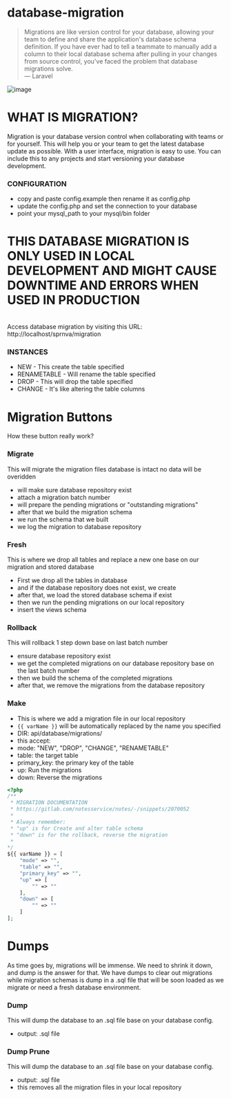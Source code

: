 # database-migration

>Migrations are like version control for your database, allowing your team to define and share the application's database schema definition. If you have ever had to tell a teammate to manually add a column to their local database schema after pulling in your changes from source control, you've faced the problem that database migrations solve.  
&mdash; Laravel

![image](https://user-images.githubusercontent.com/37282871/118764554-46ffff80-b8ac-11eb-9082-b2df72238ad4.png)

# WHAT IS MIGRATION?
Migration is your database version control when collaborating with teams or for yourself. This will help you or your team to get the latest database update as possible. With a user interface, migration is easy to use. You can include this to any projects and start versioning your database development.

### CONFIGURATION
- copy and paste config.example then rename it as config.php
- update the config.php and set the connection to your database
- point your mysql_path to your mysql/bin folder

# THIS DATABASE MIGRATION IS ONLY USED IN LOCAL DEVELOPMENT AND MIGHT CAUSE DOWNTIME AND ERRORS WHEN USED IN PRODUCTION

<br>
Access database migration by visiting this URL: http://localhost/sprnva/migration

### INSTANCES
- NEW - This create the table specified
- RENAMETABLE - Will rename the table specified
- DROP - This will drop the table specified
- CHANGE - It's like altering the table columns

# Migration Buttons
How these button really work?

### Migrate
This will migrate the migration files database is intact no data will be overidden
- will make sure database repository exist
- attach a migration batch number
- will prepare the pending migrations or "outstanding migrations"
- after that we build the migration schema
- we run the schema that we built
- we log the migration to database repository

### Fresh
This is where we drop all tables and replace a new one base on our migration and stored database
- First we drop all the tables in database
- and if the database repository does not exist, we create
- after that, we load the stored database schema if exist
- then we run the pending migrations on our local repository
- insert the views schema

### Rollback
This will rollback 1 step down base on last batch number
- ensure database repository exist
- we get the completed migrations on our database repository base on the last batch number
- then we build the schema of the completed migrations 
- after that, we remove the migrations from the database repository

### Make
- This is where we add a migration file in our local repository
- ```{{ varName }}``` will be automatically replaced by the name you specified
- DIR: api/database/migrations/
- this accept:
 - mode: "NEW", "DROP", "CHANGE", "RENAMETABLE"
 - table: the target table
 - primary_key: the primary key of the table
 - up: Run the migrations
 - down: Reverse the migrations

```php
<?php
/**
 * MIGRATION DOCUMENTATION
 * https://gitlab.com/notesservice/notes/-/snippets/2070052
 *
 * Always remember:
 * "up" is for Create and alter table schema
 * "down" is for the rollback, reverse the migration
 * 
*/
${{ varName }} = [
	"mode" => "",
	"table"	=> "",
	"primary_key" => "",
	"up" => [
		"" => ""
	],
	"down" => [
		"" => ""
	]
];
```

# Dumps
As time goes by, migrations will be immense. We need to shrink it down, and dump is the answer for that. We have dumps to clear out migrations while migration schemas is dump in a .sql file that will be soon loaded as we migrate or need a fresh database environment.

### Dump
This will dump the database to an .sql file base on your database config.
- output: .sql file

### Dump Prune
This will dump the database to an .sql file base on your database config.
- output: .sql file
- this removes all the migration files in your local repository

